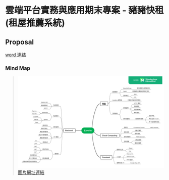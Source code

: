 # 雲端平台實務與應用期末專案 - 豬豬快租(租屋推薦系統)
## Proposal 
[word 連結](https://docs.google.com/document/d/1RHRs523Ts3f5fOtfPD3YFqJfIeRuMkPn/edit)
### Mind Map
>![](./mindmap.png)
> [圖片網址連結](https://www.edrawmind.com/online/map.html?sharecode=67470e0281c6d3a62024385)